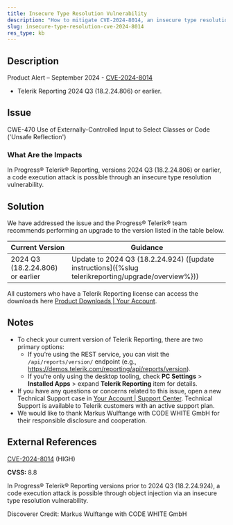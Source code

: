 ```yaml
---
title: Insecure Type Resolution Vulnerability
description: "How to mitigate CVE-2024-8014, an insecure type resolution vulnerability."
slug: insecure-type-resolution-cve-2024-8014
res_type: kb
---
```


## Description

Product Alert – September 2024 - [CVE-2024-8014](https://www.cve.org/CVERecord?id=CVE-2024-8014)

- Telerik Reporting 2024 Q3 (18.2.24.806) or earlier.

## Issue

CWE-470 Use of Externally-Controlled Input to Select Classes or Code ('Unsafe Reflection')

### What Are the Impacts

In Progress® Telerik® Reporting, versions 2024 Q3 (18.2.24.806) or earlier, a code execution attack is possible through an insecure type resolution vulnerability.

## Solution

We have addressed the issue and the Progress® Telerik® team recommends performing an upgrade to the version listed in the table below.

| Current Version | Guidance |
|-----------------|----------|
| 2024 Q3 (18.2.24.806) or earlier | Update to 2024 Q3 (18.2.24.924) ([update instructions]({%slug telerikreporting/upgrade/overview%})) |

All customers who have a Telerik Reporting license can access the downloads here [Product Downloads | Your Account](https://www.telerik.com/account/downloads/product-download?product=REPORTING).

## Notes

- To check your current version of Telerik Reporting, there are two primary options:
	+ If you’re using the REST service, you can visit the `/api/reports/version/` endpoint (e.g., https://demos.telerik.com/reporting/api/reports/version).
	+ If you’re only using the desktop tooling, check **PC Settings** > **Installed Apps** > expand **Telerik Reporting** item for details.
- If you have any questions or concerns related to this issue, open a new Technical Support case in [Your Account | Support Center](https://www.telerik.com/account/support-center/contact-us/). Technical Support is available to Telerik customers with an active support plan.
- We would like to thank Markus Wulftange with CODE WHITE GmbH for their responsible disclosure and cooperation.

## External References

[CVE-2024-8014](https://www.cve.org/CVERecord?id=CVE-2024-8014) (HIGH)

**CVSS:** 8.8

In Progress® Telerik® Reporting versions prior to 2024 Q3 (18.2.24.924), a code execution attack is possible through object injection via an insecure type resolution vulnerability.

Discoverer Credit: Markus Wulftange with CODE WHITE GmbH
